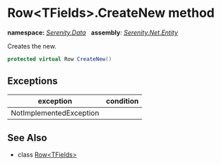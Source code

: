 # Row&lt;TFields&gt;.CreateNew method
**namespace:** *[Serenity.Data](../../README.md#serenity.data-namespace)*   **assembly**: *[Serenity.Net.Entity](../../README.md)*

Creates the new.

```csharp
protected virtual Row CreateNew()
```

## Exceptions

| exception | condition |
| --- | --- |
| NotImplementedException |  |

## See Also

* class [Row&lt;TFields&gt;](../Row-1.md)